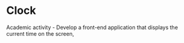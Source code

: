 # Clock
Academic activity - Develop a front-end application that displays the current time on the screen,
